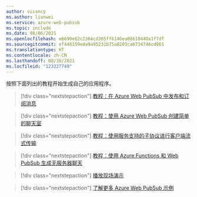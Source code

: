 ```yaml
---
author: vicancy
ms.author: lianwei
ms.service: azure-web-pubsub
ms.topic: include
ms.date: 08/06/2021
ms.openlocfilehash: e6690e62c2364cd305ff6146ea08618440a1f7df
ms.sourcegitcommit: ef448159e4a9a95231b75a8203ca6734746cd861
ms.translationtype: HT
ms.contentlocale: zh-CN
ms.lasthandoff: 08/30/2021
ms.locfileid: "123227749"
---
```

按照下面列出的教程开始生成自己的应用程序。

> [!div class="nextstepaction"]
> [教程：在 Azure Web PubSub 中发布和订阅消息](./../tutorial-pub-sub-messages.md)

> [!div class="nextstepaction"]
> [教程：使用 Azure Web PubSub 创建简单的聊天室](./../tutorial-build-chat.md)

> [!div class="nextstepaction"]
> [教程：使用服务支持的子协议进行客户端流式传输](./../tutorial-subprotocol.md)

> [!div class="nextstepaction"]
> [教程：使用 Azure Functions 和 Web PubSub 生成无服务器聊天](./../quickstart-serverless.md)

> [!div class="nextstepaction"]
> [播放现场演示](https://aka.ms/awps/livedemos)

> [!div class="nextstepaction"]
> [了解更多 Azure Web PubSub 示例](https://aka.ms/awps/samples)